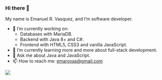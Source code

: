 ### Hi there 👋

My name is Emanuel R. Vasquez, and I’m software developer.

- 🔭 I’m currently working on:
  - Databases with MariaDB. 
  - Backend with Java 8+ and C#.
  - Frontend with HTML5, CSS3 and vanilla JavaScript.
- 🌱 I’m currently learning more and more about full-stack development.
- 💬 Ask me about Java and JavaScript.
- 📫 How to reach me: emarovas@gmail.com

![](https://komarev.com/ghpvc/?username=rovas&style=flat-square&label=visitors)
